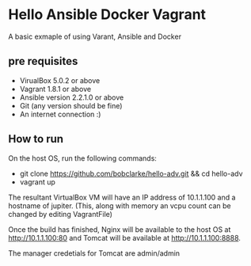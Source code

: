 # Hello Ansible Docker Vagrant
A basic exmaple of using Varant, Ansible and Docker 

## pre requisites
- VirualBox 5.0.2 or above
- Vagrant 1.8.1 or above
- Ansible version 2.2.1.0 or above
- Git (any version should be fine)
- An internet connection :)


## How to run 
On the host OS, run the following commands:
- git clone https://github.com/bobclarke/hello-adv.git && cd hello-adv
- vagrant up

The resultant VirtualBox VM will have an IP address of 10.1.1.100 and a hostname of jupiter. 
(This, along with memory an vcpu count can be changed by editing VagrantFile)

Once the build has finished, Nginx will be available to the host OS at http://10.1.1.100:80 and Tomcat will be available at http://10.1.1.100:8888.

The manager credetials for Tomcat are admin/admin








